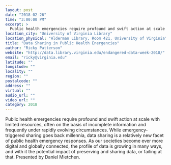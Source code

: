 ```yaml
---
layout: post
date: "2018-02-26"
time: "3:00:00 PM"
excerpt: >
  Public health emergencies require profound and swift action at scale with limited resources, often on the basis of incomplete information ...
location_city: "University of Virginia Library"
location_physical: "Alderman Library, Room 421, University of Virginia"
title: "Data Sharing in Public Health Energencies"
author: "Ricky Patterson"
website: "http://data.library.virginia.edu/endangered-data-week-2018/"
email: "ricky@virginia.edu"
latitude: ""
longitude: ""
locality: ""
region: ""
postalcode: ""
address: ""
virtual: ""
audio_url: ""
video_url: ""
category: 2018
---
```


Public health emergencies require profound and swift action at scale with limited resources, often on the basis of incomplete information and frequently under rapidly evolving circumstances. While emergency-triggered sharing goes back millennia, data sharing is a relatively new facet of public health emergency responses. As our societies become ever more digital and globally connected, the profile of data is growing in many ways, and with it the potential impact of preserving and sharing data, or failing at that. Presented by Daniel Mietchen.
